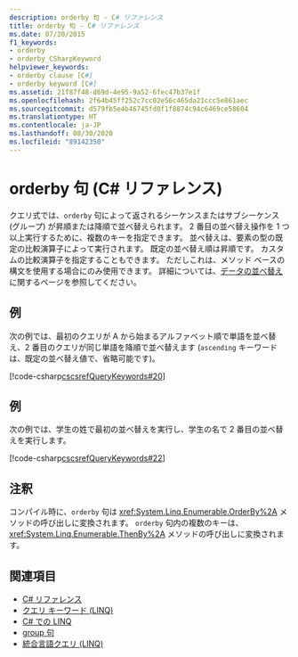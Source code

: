 ```yaml
---
description: orderby 句 - C# リファレンス
title: orderby 句 - C# リファレンス
ms.date: 07/20/2015
f1_keywords:
- orderby
- orderby_CSharpKeyword
helpviewer_keywords:
- orderby clause [C#]
- orderby keyword [C#]
ms.assetid: 21f87f48-d69d-4e95-9a52-6fec47b37e1f
ms.openlocfilehash: 2f64b45ff252c7cc02e56c465da21ccc5e861aec
ms.sourcegitcommit: d579fb5e4b46745fd0f1f8874c94c6469ce58604
ms.translationtype: HT
ms.contentlocale: ja-JP
ms.lasthandoff: 08/30/2020
ms.locfileid: "89142350"
---
```

# <a name="orderby-clause-c-reference"></a>orderby 句 (C# リファレンス)

クエリ式では、`orderby` 句によって返されるシーケンスまたはサブシーケンス (グループ) が昇順または降順で並べ替えられます。 2 番目の並べ替え操作を 1 つ以上実行するために、複数のキーを指定できます。 並べ替えは、要素の型の既定の比較演算子によって実行されます。 既定の並べ替え順は昇順です。 カスタムの比較演算子を指定することもできます。 ただしこれは、メソッド ベースの構文を使用する場合にのみ使用できます。 詳細については、[データの並べ替え](../../programming-guide/concepts/linq/sorting-data.md) に関するページを参照してください。


## <a name="example"></a>例

次の例では、最初のクエリが A から始まるアルファベット順で単語を並べ替え、2 番目のクエリが同じ単語を降順で並べ替えます  (`ascending` キーワードは、既定の並べ替え値で、省略可能です)。

[!code-csharp[cscsrefQueryKeywords#20](~/samples/snippets/csharp/VS_Snippets_VBCSharp/CsCsrefQueryKeywords/CS/Orderby.cs#20)]

## <a name="example"></a>例

次の例では、学生の姓で最初の並べ替えを実行し、学生の名で 2 番目の並べ替えを実行します。

[!code-csharp[cscsrefQueryKeywords#22](~/samples/snippets/csharp/VS_Snippets_VBCSharp/CsCsrefQueryKeywords/CS/Orderby.cs#22)]

## <a name="remarks"></a>注釈

コンパイル時に、`orderby` 句は <xref:System.Linq.Enumerable.OrderBy%2A> メソッドの呼び出しに変換されます。 `orderby` 句内の複数のキーは、<xref:System.Linq.Enumerable.ThenBy%2A> メソッドの呼び出しに変換されます。

## <a name="see-also"></a>関連項目

- [C# リファレンス](../index.md)
- [クエリ キーワード (LINQ)](query-keywords.md)
- [C# での LINQ](../../linq/index.md)
- [group 句](group-clause.md)
- [統合言語クエリ (LINQ)](../../programming-guide/concepts/linq/index.md)
